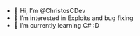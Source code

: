 - 👋 Hi, I’m @ChristosCDev
- 👀 I’m interested in Exploits and bug fixing
- 🌱 I’m currently learning C# :D
